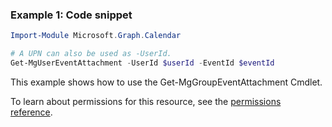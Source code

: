### Example 1: Code snippet

```powershellImport-Module Microsoft.Graph.Calendar

# A UPN can also be used as -UserId.
Get-MgUserEventAttachment -UserId $userId -EventId $eventId
```
This example shows how to use the Get-MgGroupEventAttachment Cmdlet.
To learn about permissions for this resource, see the [permissions reference](/graph/permissions-reference).

